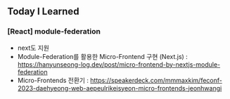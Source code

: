 ## Today I Learned

### [React] module-federation

- next도 지원
- Module-Federation를 활용한 Micro-Frontend 구현 (Next.js) : https://hanyunseong-log.dev/post/micro-frontend-by-nextjs-module-federation
- Micro-Frontends 전환기 : https://speakerdeck.com/mmmaxkim/feconf-2023-daehyeong-web-aepeulrikeisyeon-micro-frontends-jeonhwangi
